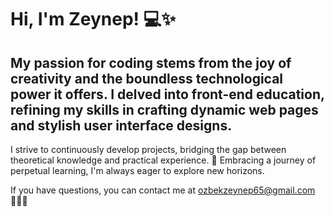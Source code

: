 # Hi, I'm Zeynep! 💻✨

## My passion for coding stems from the joy of creativity and the boundless technological power it offers. I delved into front-end education, refining my skills in crafting dynamic web pages and stylish user interface designs.

I strive to continuously develop projects, bridging the gap between theoretical knowledge and practical experience. 🚀 Embracing a journey of perpetual learning, I'm always eager to explore new horizons.

If you have questions, you can contact me at ozbekzeynep65@gmail.com  👩‍💻💬
